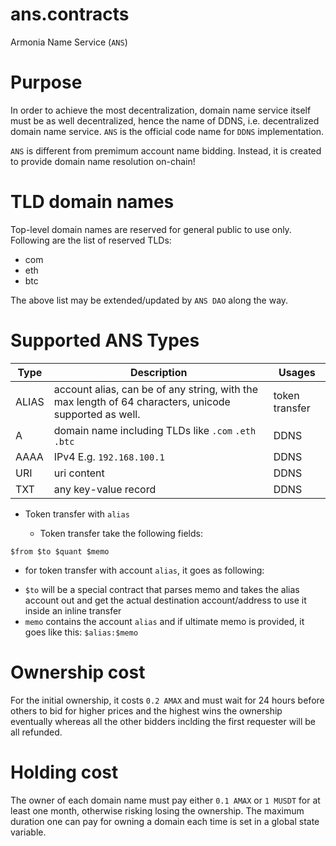 # ans.contracts
Armonia Name Service (`ANS`)

# Purpose
In order to achieve the most decentralization, domain name service itself must be as well decentralized, hence the name of DDNS, i.e. decentralized domain name service. `ANS` is the official code name for `DDNS` implementation.

`ANS` is different from premimum account name bidding. Instead, it is created to provide domain name resolution on-chain!

# TLD domain names

Top-level domain names are reserved for general public to use only. Following are the list of reserved TLDs:

- com
- eth
- btc

The above list may be extended/updated by `ANS DAO` along the way.

# Supported ANS Types
| Type  | Description                                                                                           | Usages         |
|-------|-------------------------------------------------------------------------------------------------------|----------------|
| ALIAS | account alias, can be of any string, with the max length of 64 characters, unicode supported as well. | token transfer |
| A     | domain name including TLDs like `.com` `.eth` `.btc`                                                  | DDNS           |
| AAAA  | IPv4 E.g. `192.168.100.1`                                                                             | DDNS           |
| URI   | uri content                                                                                           | DDNS           |
| TXT   | any key-value record                                                                                  | DDNS           |

* Token transfer with `alias`

  * Token transfer take the following fields:
```
$from $to $quant $memo
```
  * for token transfer with account `alias`, it goes as following:
- `$to` will be a special contract that parses memo and takes the alias account out and get the actual destination account/address to use it inside an inline transfer
- `memo` contains the account `alias` and if ultimate memo is provided, it goes like this: `$alias:$memo`

# Ownership cost

For the initial ownership, it costs `0.2 AMAX` and must wait for 24 hours before others to bid for higher prices and the highest wins the ownership eventually whereas all the other bidders inclding the first requester will be all refunded. 

# Holding cost
The owner of each domain name must pay either `0.1 AMAX` or `1 MUSDT` for at least one month, otherwise risking losing the ownership. The maximum duration one can pay for owning a domain each time is set in a global state variable. 
